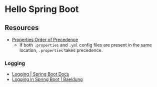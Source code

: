 # Hello Spring Boot

## Resources
- [Properties Order of Precedence](https://docs.spring.io/spring-boot/docs/current/reference/html/features.html#features.external-config)
    - If both `.properties` and `.yml` config files are present in the same location, `.properties` takes precedence.

### Logging
- [Logging | Spring Boot Docs](https://docs.spring.io/spring-boot/docs/current/reference/html/features.html#features.logging)
- [Logging in Spring Boot | Baeldung](https://www.baeldung.com/spring-boot-logging)